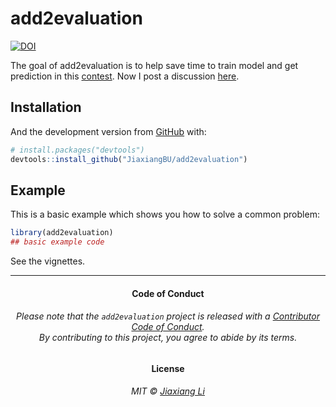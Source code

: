 
<!-- README.md is generated from README.Rmd. Please edit that file -->

# add2evaluation

<!-- badges: start -->

[![DOI](https://zenodo.org/badge/156731270.svg)](https://zenodo.org/badge/latestdoi/156731270)
<!-- badges: end -->

The goal of add2evaluation is to help save time to train model and get
prediction in this
[contest](www.dcjingsai.com/common/cmpt/国能日新光伏功率预测大赛_竞赛信息.html).
Now I post a discussion
[here](http://www.dcjingsai.com/common/bbs/topicDetails.html?tid=2515).

## Installation

And the development version from [GitHub](https://github.com/) with:

``` r
# install.packages("devtools")
devtools::install_github("JiaxiangBU/add2evaluation")
```

## Example

This is a basic example which shows you how to solve a common problem:

``` r
library(add2evaluation)
## basic example code
```

See the vignettes.

-----

<h4 align="center">

**Code of Conduct**

</h4>

<h6 align="center">

Please note that the `add2evaluation` project is released with a
[Contributor Code of Conduct](.github/CODE_OF_CONDUCT.md).<br>By
contributing to this project, you agree to abide by its terms.

</h6>

<h4 align="center">

**License**

</h4>

<h6 align="center">

MIT © [Jiaxiang Li](LICENSE.md)

</h6>
